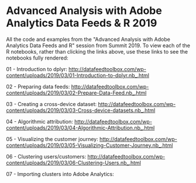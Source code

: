 # Advanced Analysis with Adobe Analytics Data Feeds & R 2019
All the code and examples from the "Advanced Analysis with Adobe Analytics Data Feeds and R" session from Summit 2019. To view each of the R notebooks, rather than clicking the links above, use these links to see the notebooks fully rendered:

01 - Introduction to dplyr:
http://datafeedtoolbox.com/wp-content/uploads/2019/03/01-Introduction-to-dplyr.nb_.html

02 - Preparing data feeds:
http://datafeedtoolbox.com/wp-content/uploads/2019/03/02-Prepare-Data-Feed.nb_.html

03 - Creating a cross-device dataset:
http://datafeedtoolbox.com/wp-content/uploads/2019/03/03-Cross-device-datasets.nb_.html

04 - Algorithmic attribution:
http://datafeedtoolbox.com/wp-content/uploads/2019/03/04-Algorithmic-Attribution.nb_.html

05 - Visualizing the customer journey:
http://datafeedtoolbox.com/wp-content/uploads/2019/03/05-Visualizing-Customer-Journey.nb_.html

06 - Clustering users/customers:
http://datafeedtoolbox.com/wp-content/uploads/2019/03/06-Clustering-Users.nb_.html

07 - Importing clusters into Adobe Analytics:
